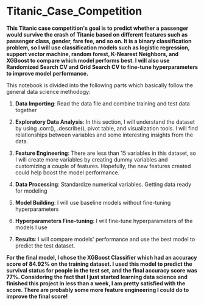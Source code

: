 # Titanic_Case_Competition

**This Titanic case competition's goal is to predict whether a passenger would survive the crash of Titanic based on different features such as passenger class, gender, fare fee, and so on. It is a binary classification problem, so I will use classification models such as logistic regression, support vector machine, random forest, K-Nearest Neighbors, and XGBoost to compare which model performs best. I will also use Randomized Search CV and  Grid Search CV to fine-tune hyperparameters to improve model performance.**

This notebook is divided into the following parts which basically follow the general data science methodogy:

1. **Data Importing**: Read the data file and combine training and test data together

2. **Exploratory Data Analysis**: In this section, I will understand the dataset by using .corr(), .describe(), pivot table, and visualization tools. I will find relationships between variables and some interesting insights from the data.

3. **Feature Engineering**: There are less than 15 variables in this dataset, so I will create more variables by creating dummy variables and customizing a couple of features. Hopefully, the new features created could help boost the model performance.

4. **Data Processing**: Standardize numerical variables. Getting data ready for modeling

5. **Model Building**: I will use baseline models without fine-tuning hyperparameters

6. **Hyperparameters Fine-tuning**: I will fine-tune hyperparameters of the models I use

7. **Results**: I will compare models' performance and use the best model to predict the test dataset.

**For the final model, I chose the XGBoost Classifier which had an accuracy score of 84.92% on the training dataset. I used this model to predict the survival status for people in the test set, and the final accuracy score was 77%. Considering the fact that I just started learning data science and finished this project in less than a week, I am pretty satisfied with the score. There are probably some more feature engineering I could do to improve the final score!**
